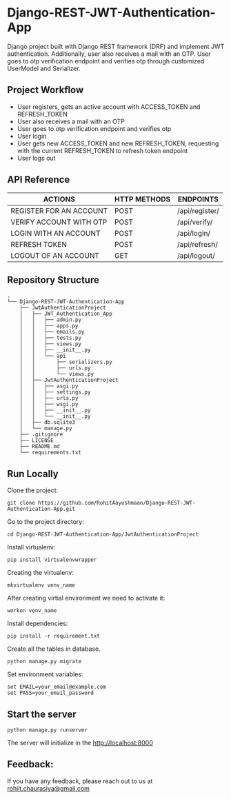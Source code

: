 # Django-REST-JWT-Authentication-App

Django project built with Django REST framework (DRF) and implement JWT authentication. Additionally, user also receives a mail with an OTP. User goes to otp verification endpoint and verifies otp through customized UserModel and Serializer.

## Project Workflow

- User registers, gets an active account with ACCESS_TOKEN and REFRESH_TOKEN
- User also receives a mail with an OTP
- User goes to otp verification endpoint and verifies otp
- User login
- User gets new ACCESS_TOKEN and new REFRESH_TOKEN, requesting with the current REFRESH_TOKEN to refresh token endpoint
- User logs out

## API Reference

| ACTIONS                     | HTTP METHODS | ENDPOINTS        |
| --------------------------- | ------------ | ---------------- |
| REGISTER FOR AN ACCOUNT     | POST         | /api/register/   |
| VERIFY ACCOUNT WITH OTP     | POST         | /api/verify/     |
| LOGIN WITH AN ACCOUNT       | POST         | /api/login/      |
| REFRESH TOKEN               | POST         | /api/refresh/    |
| LOGOUT OF AN ACCOUNT        | GET          | /api/logout/     |



## Repository Structure

```
.
└── Django-REST-JWT-Authentication-App
    ├── JwtAuthenticationProject
    │   ├── JWT_Authentication_App
    │   │   ├── admin.py
    │   │   ├── apps.py
    │   │   ├── emails.py
    │   │   ├── tests.py
    │   │   ├── views.py
    │   │   ├── __init__.py
    │   │   └── api
    │   │       ├── serializers.py
    │   │       ├── urls.py
    │   │       └── views.py
    │   ├── JwtAuthenticationProject
    │   │   ├── asgi.py
    │   │   ├── settings.py
    │   │   ├── urls.py
    │   │   ├── wsgi.py
    │   │   ├── __init__.py
    │   │   └── __init__.py
    │   ├── db.sqlite3
    │   └── manage.py
    ├── .gitignore
    ├── LICENSE
    ├── README.md
    └── requirements.txt

```

## Run Locally

Clone the project:

```
git clone https://github.com/RohitAayushmaan/Django-REST-JWT-Authentication-App.git
```

Go to the project directory:

```
cd Django-REST-JWT-Authentication-App/JwtAuthenticationProject
```

Install virtualenv:

```
pip install virtualenvwrapper
```

Creating the virtualenv:

```
mkvirtualenv venv_name
```

After creating virtial environment we need to activate it:

```
workon venv_name
```

Install dependencies:

```
pip install -r requirement.txt
```

Create all the tables in database.

```
python manage.py migrate
```

Set environment variables:
```
set EMAIL=your_email@example.com
set PASS=your_email_password
```

## Start the server

```
python manage.py runserver
```

The server will initialize in the <http://localhost:8000>

## Feedback:
If you have any feedback, please reach out to us at rohiit.chaurasiya@gmail.com



